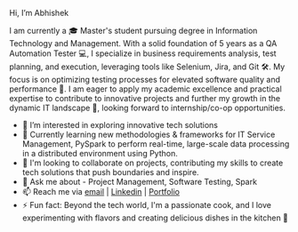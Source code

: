 Hi, I’m Abhishek

I am currently a 🎓 Master's student pursuing degree in Information Technology and Management. With a solid foundation of 5 years as a QA Automation Tester 💻,
I specialize in business requirements analysis, test planning, and execution, leveraging tools like Selenium, Jira, and Git 🛠️. My focus is on optimizing testing processes for elevated software quality and performance 🚀. 
I am eager to apply my academic excellence and practical expertise to contribute to innovative projects and further my growth in the dynamic IT landscape 🤝, looking forward to internship/co-op opportunities.

* 👀 I’m interested in exploring innovative tech solutions
* 🌱 Currently learning new methodologies & frameworks for IT Service Management, PySpark to perform real-time, large-scale data processing in a distributed environment using Python.
* 💞️ I'm looking to collaborate on projects, contributing my skills to create tech solutions that push boundaries and inspire.
* 💬 Ask me about - Project Management, Software Testing, Spark
* 📫 Reach me via [email](mailto:aanand25@hawk.iit.edu) | [Linkedin](https://linkedin.com/in/anandavii) | [Portfolio](https://www.abhishekanand.cloud)
* ⚡ Fun fact: Beyond the tech world, I'm a passionate cook, and I love experimenting with flavors and creating delicious dishes in the kitchen 🧩
